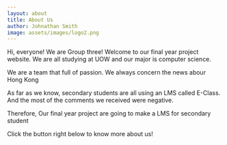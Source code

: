 ```yaml
---
layout: about
title: About Us
author: Johnathan Smith
image: assets/images/logo2.png
---
```


Hi, everyone! We are Group three! Welcome to our final year project website. We are all studying at UOW and our major is computer science.

We are a team that full of passion. We always concern the news abour Hong Kong

As far as we know, secondary students are all using an LMS called E-Class. And the most of the comments we received were negative.

Therefore, Our final year project are going to make a LMS for secondary student

Click the button right below to know more about us!

